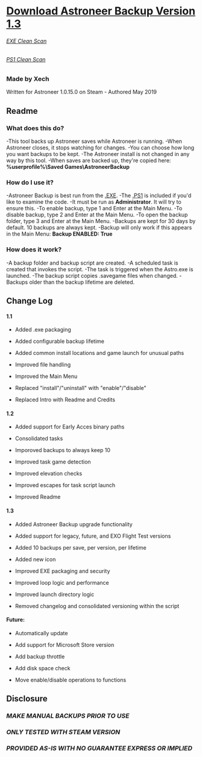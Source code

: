 
# [Download Astroneer Backup Version 1.3](https://github.com/Xechorizo/Astroneer-Backup/blob/dev/AstroneerBackup.exe)
###### [EXE Clean Scan](https://www.virustotal.com/en/file/9cda24dbb8118d1a4c46b2d619c745b20d17eecfb407830da9740073bcacf23f/analysis/1556964473/)
###### [PS1 Clean Scan](https://www.virustotal.com/en/file/29816d6b05c2e8fc1c58936a4e88b4fe75daa0090f99c07128da0ba80fe31653/analysis/1556964461/)
### Made by Xech

Written for Astroneer 1.0.15.0 on Steam - Authored May 2019

## Readme
### What does this do?

-This tool backs up Astroneer saves while Astroneer is running.
-When Astroneer closes, it stops watching for changes.
-You can choose how long you want backups to be kept.
-The Astroneer install is not changed in any way by this tool.
-When saves are backed up, they're copied here: **%userprofile%\Saved Games\AstroneerBackup**

### How do I use it?

-Astroneer Backup is best run from the [.EXE](https://www.virustotal.com/en/file/660b07cad89b8201902c70f7738154b12c87a211c0173288b863d757e0f496b5/analysis/1556963295/).
-The [.PS1](https://www.virustotal.com/en/file/660b07cad89b8201902c70f7738154b12c87a211c0173288b863d757e0f496b5/analysis/1556963295/) is included if you'd like to examine the code.
-It must be run as **Administrator**. It will try to ensure this.
-To enable backup, type 1 and Enter at the Main Menu.
-To disable backup, type 2 and Enter at the Main Menu.
-To open the backup folder, type 3 and Enter at the Main Menu.
-Backups are kept for 30 days by default. 10 backups are always kept.
-Backup will only work if this appears in the Main Menu: **Backup ENABLED: True**

### How does it work?

-A backup folder and backup script are created.
-A scheduled task is created that invokes the script.
-The task is triggered when the Astro.exe is launched.
-The backup script copies .savegame files when changed.
-Backups older than the backup lifetime are deleted.

## Change Log
#### 1.1
- Added .exe packaging

- Added configurable backup lifetime

- Added common install locations and game launch for unusual paths

- Improved file handling

- Improved the Main Menu

- Replaced "install"/"uninstall" with "enable"/"disable"

- Replaced Intro with Readme and Credits

#### 1.2
- Added support for Early Acces binary paths

- Consolidated tasks

- Imporoved backups to always keep 10 

- Improved task game detection

- Improved elevation checks

- Improved escapes for task script launch

- Improved Readme

#### 1.3
- Added Astroneer Backup upgrade functionality

- Added support for legacy, future, and EXO Flight Test versions

- Added 10 backups per save, per version, per lifetime

- Added new icon

- Improved EXE packaging and security

- Improved loop logic and performance

- Improved launch directory logic

- Removed changelog and consolidated versioning within the script

#### Future:
- Automatically update

- Add support for Microsoft Store version

- Add backup throttle

- Add disk space check

- Move enable/disable operations to functions

## Disclosure
### *MAKE MANUAL BACKUPS PRIOR TO USE*
### *ONLY TESTED WITH STEAM VERSION*
### *PROVIDED AS-IS WITH NO GUARANTEE EXPRESS OR IMPLIED*